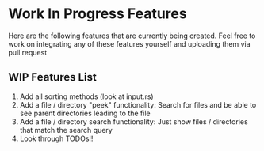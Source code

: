 # Work In Progress Features

Here are the following features that are currently being created. Feel free to work on integrating any of these features yourself and uploading them via pull request

## WIP Features List

1. Add all sorting methods (look at input.rs)
2. Add a file / directory "peek" functionality: Search for files and be able to see parent directories leading to the file
3. Add a file / directory search functionality: Just show files / directories that match the search query
4. Look through TODOs!!
